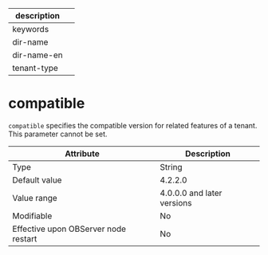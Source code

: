 |description||
|---|---|
|keywords||
|dir-name||
|dir-name-en||
|tenant-type||

# compatible

`compatible` specifies the compatible version for related features of a tenant. This parameter cannot be set. 

| **Attribute** | **Description** |
| --- | --- |
| Type | String |
| Default value | 4.2.2.0 |
| Value range | 4.0.0.0 and later versions |
| Modifiable          | No|
| Effective upon OBServer node restart | No |
